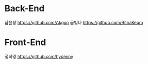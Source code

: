 
# Back-End
남윤창 https://github.com/Akgop
금빛나 https://github.com/BitnaKeum

# Front-End
정하영 https://github.com/hydenny
